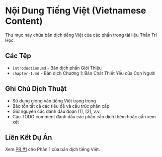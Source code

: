 # Nội Dung Tiếng Việt (Vietnamese Content)

Thư mục này chứa bản dịch tiếng Việt của các phần trong tài liệu Thần Trí Học.

## Các Tệp

- `introduction.md` - Bản dịch phần Giới Thiệu
- `chapter-1.md` - Bản dịch Chương 1: Bản Chất Thiết Yếu của Con Người

## Ghi Chú Dịch Thuật

- Sử dụng giọng văn tiếng Việt trang trọng
- Bảo tồn tất cả các tiêu đề và cấu trúc phân cấp
- Giữ nguyên các đánh dấu đoạn [1], [2], v.v.
- Các TODO comment đánh dấu các phần cần dịch thêm hoặc cần xem xét

## Liên Kết Dự Án

Xem [PR #1](https://github.com/xuvibook/xuvibook.github.io/pull/1) cho Phần 1 của bản dịch tiếng Việt.

